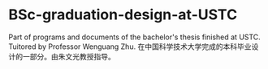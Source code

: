# BSc-graduation-design-at-USTC
Part of programs and documents of the bachelor's thesis finished at USTC. Tuitored by Professor Wenguang Zhu.
在中国科学技术大学完成的本科毕业设计的一部分。由朱文光教授指导。
